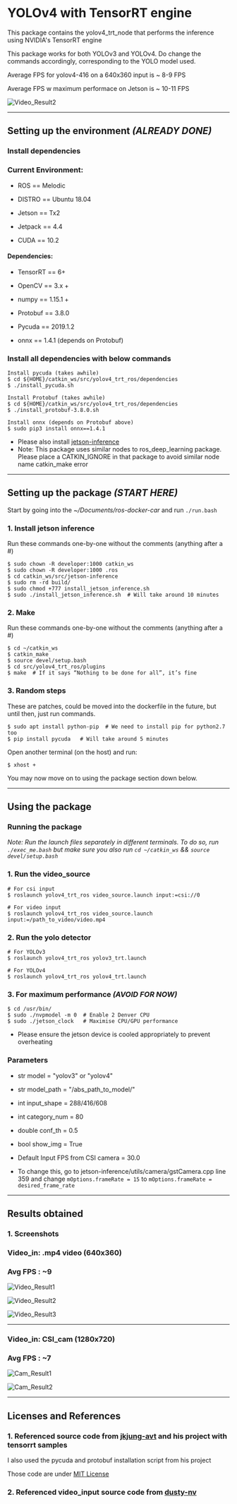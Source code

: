# YOLOv4 with TensorRT engine

This package contains the yolov4_trt_node that performs the inference using NVIDIA's TensorRT engine

This package works for both YOLOv3 and YOLOv4. Do change the commands accordingly, corresponding to the YOLO model used.

Average FPS for yolov4-416 on a 640x360 input is ~ 8-9 FPS

Average FPS w maximum performace on Jetson is ~ 10-11 FPS

![Video_Result2](docs/results2.png)

---
## Setting up the environment *(ALREADY DONE)*

### Install dependencies

### Current Environment:

- ROS 	   == Melodic

- DISTRO   == Ubuntu 18.04

- Jetson   == Tx2

- Jetpack  == 4.4

- CUDA     == 10.2


#### Dependencies:

- TensorRT == 6+

- OpenCV == 3.x +

- numpy == 1.15.1 +

- Protobuf == 3.8.0

- Pycuda == 2019.1.2

- onnx == 1.4.1 (depends on Protobuf)

### Install all dependencies with below commands

```
Install pycuda (takes awhile)
$ cd ${HOME}/catkin_ws/src/yolov4_trt_ros/dependencies
$ ./install_pycuda.sh

Install Protobuf (takes awhile)
$ cd ${HOME}/catkin_ws/src/yolov4_trt_ros/dependencies
$ ./install_protobuf-3.8.0.sh

Install onnx (depends on Protobuf above)
$ sudo pip3 install onnx==1.4.1
```

* Please also install [jetson-inference](https://github.com/dusty-nv/ros_deep_learning#jetson-inference)
* Note: This package uses similar nodes to ros_deep_learning package. Please place a CATKIN_IGNORE in that package to avoid similar node name catkin_make error
---
## Setting up the package *(START HERE)*

Start by going into the _~/Documents/ros-docker-car_ and run `./run.bash`

### 1. Install jetson inference

Run these commands one-by-one without the comments (anything after a #)

``` 
$ sudo chown -R developer:1000 catkin_ws
$ sudo chown -R developer:1000 .ros
$ cd catkin_ws/src/jetson-inference
$ sudo rm -rd build/
$ sudo chmod +777 install_jetson_inference.sh
$ sudo ./install_jetson_inference.sh  # Will take around 10 minutes
```

### 2. Make

Run these commands one-by-one without the comments (anything after a #)

```
$ cd ~/catkin_ws
$ catkin_make
$ source devel/setup.bash
$ cd src/yolov4_trt_ros/plugins
$ make  # If it says “Nothing to be done for all”, it’s fine
```


### 3. Random steps

These are patches, could be moved into the dockerfile in the future, but until then, just run commands.

```
$ sudo apt install python-pip  # We need to install pip for python2.7 too
$ pip install pycuda   # Will take around 5 minutes
```

Open another terminal (on the host) and run:
```
$ xhost +
```

You may now move on to using the package section down below.

---
## Using the package

### Running the package

*Note: Run the launch files separately in different terminals. To do so, run `./exec_me.bash` but make sure you also run `cd ~/catkin_ws` && `source devel/setup.bash`*

### 1. Run the video_source 

```
# For csi input
$ roslaunch yolov4_trt_ros video_source.launch input:=csi://0

# For video input
$ roslaunch yolov4_trt_ros video_source.launch input:=/path_to_video/video.mp4
```

### 2. Run the yolo detector

```
# For YOLOv3
$ roslaunch yolov4_trt_ros yolov3_trt.launch

# For YOLOv4
$ roslaunch yolov4_trt_ros yolov4_trt.launch
```

### 3. For maximum performance *(AVOID FOR NOW)*

```
$ cd /usr/bin/
$ sudo ./nvpmodel -m 0	# Enable 2 Denver CPU
$ sudo ./jetson_clock	# Maximise CPU/GPU performance
```

* Please ensure the jetson device is cooled appropriately to prevent overheating

### Parameters

- str model = "yolov3" or "yolov4" 
- str model_path = "/abs_path_to_model/"
- int input_shape = 288/416/608
- int category_num = 80
- double conf_th = 0.5
- bool show_img = True

- Default Input FPS from CSI camera = 30.0
* To change this, go to jetson-inference/utils/camera/gstCamera.cpp line 359 and change `mOptions.frameRate = 15` to `mOptions.frameRate = desired_frame_rate`
---
## Results obtained

### 1. Screenshots 

### Video_in: .mp4 video (640x360)

### Avg FPS : ~9

![Video_Result1](docs/results.png)

![Video_Result2](docs/results2.png)

![Video_Result3](docs/results3.png)

---

### Video_in: CSI_cam (1280x720)

### Avg FPS : ~7

![Cam_Result1](docs/cam1.png)

![Cam_Result2](docs/cam2.png)

---
## Licenses and References

### 1. Referenced source code from [jkjung-avt](https://github.com/jkjung-avt/) and his project with tensorrt samples

I also used the pycuda and protobuf installation script from his project

Those code are under [MIT License](https://github.com/jkjung-avt/tensorrt_demos/blob/master/LICENSE)

### 2. Referenced video_input source code from [dusty-nv](https://github.com/dusty-nv/ros_deep_learning#jetson-inference)
